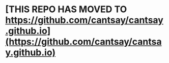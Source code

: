 # [THIS REPO HAS MOVED TO https://github.com/cantsay/cantsay.github.io](https://github.com/cantsay/cantsay.github.io)